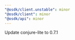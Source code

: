 ```yaml
---
"@osdk/client.unstable": minor
"@osdk/client": minor
"@osdk/api": minor
---
```


Update conjure-lite to 0.7.1
